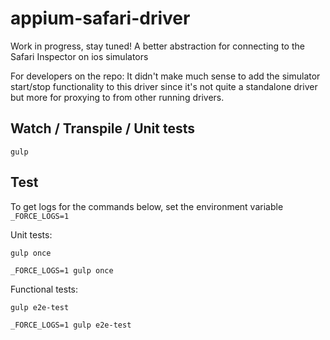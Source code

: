 appium-safari-driver
===================

Work in progress, stay tuned!
A better abstraction for connecting to the Safari Inspector on ios simulators

For developers on the repo:
It didn't make much sense to add the simulator start/stop functionality to this driver since it's not quite a standalone driver but more for proxying to from other running drivers.

## Watch / Transpile / Unit tests

```
gulp
```

## Test

To get logs for the commands below, set the environment variable `_FORCE_LOGS=1`

Unit tests:

```
gulp once

_FORCE_LOGS=1 gulp once
```

Functional tests:

```
gulp e2e-test

_FORCE_LOGS=1 gulp e2e-test
```
